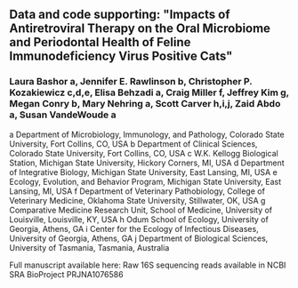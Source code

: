 ## Data and code supporting: "Impacts of Antiretroviral Therapy on the Oral Microbiome and Periodontal Health of Feline Immunodeficiency Virus Positive Cats"

### Laura Bashor a, Jennifer E. Rawlinson b, Christopher P. Kozakiewicz c,d,e, Elisa Behzadi a, Craig Miller f, Jeffrey Kim g, Megan Conry b, Mary Nehring a, Scott Carver h,i,j, Zaid Abdo a, Susan VandeWoude a

a Department of Microbiology, Immunology, and Pathology, Colorado State University, Fort Collins, CO, USA
b Department of Clinical Sciences, Colorado State University, Fort Collins, CO, USA
c W.K. Kellogg Biological Station, Michigan State University, Hickory Corners, MI, USA
d Department of Integrative Biology, Michigan State University, East Lansing, MI, USA
e Ecology, Evolution, and Behavior Program, Michigan State University, East Lansing, MI, USA
f Department of Veterinary Pathobiology, College of Veterinary Medicine, Oklahoma State University, Stillwater, OK, USA
g Comparative Medicine Research Unit, School of Medicine, University of Louisville, Louisville, KY, USA
h Odum School of Ecology, University of Georgia, Athens, GA
i Center for the Ecology of Infectious Diseases, University of Georgia, Athens, GA
j Department of Biological Sciences, University of Tasmania, Tasmania, Australia

Full manuscript available here:
Raw 16S sequencing reads available in NCBI SRA BioProject PRJNA1076586
